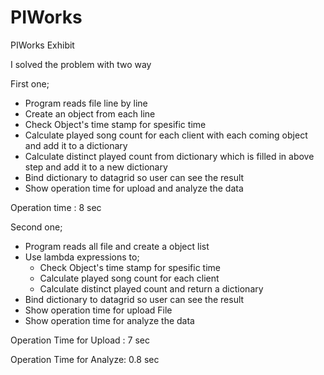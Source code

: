 # PIWorks
PIWorks Exhibit 

I solved the problem with two way

First one;
- Program reads file line by line
- Create an object from each line
- Check Object's time stamp for spesific time
- Calculate played song count for each client with each coming object and add it to a dictionary
- Calculate distinct played count from dictionary which is filled in above step and add it to a new dictionary
- Bind dictionary to datagrid so user can see the result
- Show operation time for upload and analyze the data

Operation time : 8 sec


Second one;
- Program reads all file and create a object list
- Use lambda expressions to;
  - Check Object's time stamp for spesific time
  - Calculate played song count for each client
  - Calculate distinct played count and return a dictionary
 - Bind dictionary to datagrid so user can see the result
 - Show operation time for upload File
 - Show operation time for analyze the data
  
  Operation Time for Upload : 7 sec
  
  Operation Time for Analyze: 0.8 sec

